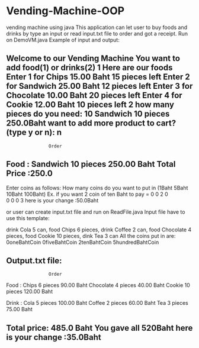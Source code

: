 # Vending-Machine-OOP
vending machine using java 
This application can let user to buy foods and drinks by type an input or read input.txt file to order and got a receipt.
Run on DemoVM.java
Example of input and output:

Welcome to our Vending Machine
You want to add food(1) or drinks(2)
1
Here are our foods
Enter 1 for Chips            15.00 Baht    15 pieces left 
Enter 2 for Sandwich         25.00 Baht    12 pieces left 
Enter 3 for Chocolate        10.00 Baht    20 pieces left 
Enter 4 for Cookie           12.00 Baht    10 pieces left 
2
how many pieces do you need: 
10
Sandwich  10 pieces  250.0Baht
want to add more product to cart? (type y or n): 
n
-------------------------------------------------
                    Order 
Food :
Sandwich  10 pieces 250.00 Baht 
Total Price :250.0
-------------------------------------------------
 Enter coins as follows: 
 How many coins do you want to put in (1Baht 5Baht 10Baht 100Baht)
 Ex. if you want 2 coin of ten Baht to pay = 0 0 2 0  
0 0 0 3
here is your change :50.0Baht

or user can create input.txt file and run on ReadFile.java 
Input file have to use this template:

drink Cola 5 can,
food Chips 6 pieces,
drink Coffee 2 can,
food Chocolate 4 pieces,
food Cookie 10 pieces,
dink Tea 3 can
All the coins put in are:
0oneBahtCoin 0fiveBahtCoin 2tenBahtCoin 5hundredBahtCoin

Output.txt file: 
-------------------------------------------------
                    Order 
Food :
Chips     6 pieces 90.00 Baht 
Chocolate 4 pieces 40.00 Baht 
Cookie    10 pieces 120.00 Baht 

Drink :
Cola      5 pieces 100.00 Baht 
Coffee    2 pieces 60.00 Baht 
Tea       3 pieces 75.00 Baht 

Total price: 485.0 Baht
You gave all 520Baht
here is your change :35.0Baht
-------------------------------------------------

